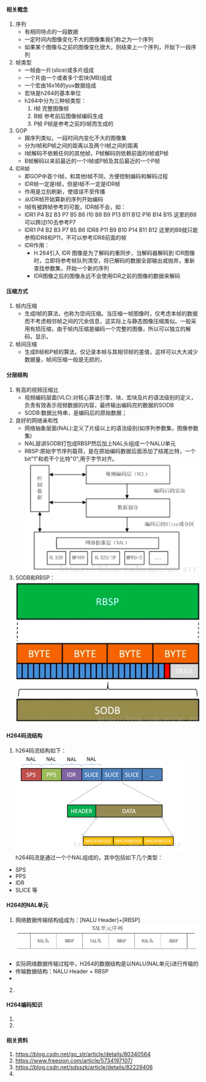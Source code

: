 #### 相关概念
1. 序列
    * 有相同特点的一段数据
    * 一定时间内图像变化不大的图像集我们称之为一个序列
    * 如果某个图像与之前的图像变化很大，则结束上一个序列，开始下一段序列
2. 帧类型
    * 一帧由一片(slice)或多片组成
    * 一个片由一个或者多个宏块(MB)组成
    * 一个宏由16x16的yuv数据组成
    * 宏块是h264的基本单位
    * h264中分为三种帧类型：
        1. I帧 完整图像帧
        2. B帧 参考前后图像帧编码生成
        3. P帧 P帧是参考之前的I帧而生成的
3. GOP
    * 跟序列类似，一段时间内变化不大的图像集
    * 分为I帧和P帧之间的距离以及两个I帧之间的距离
    * I帧解码不依赖任何的其他帧，P帧解码则依赖前面的I帧或P帧
    * B帧解码以来前最近的一个I帧或P帧及其后最近的一个P帧
4. IDR帧
    * 即GOP中首个I帧，和其他I帧不同，方便控制编码和解码过程
    * IDR帧一定是I帧，但是I帧不一定是IDR帧
    * 作用是立刻刷新，使错误不至传播
    * 从IDR帧开始算新的序列开始编码
    * I帧有被跨帧参考的可能，IDR帧不会，如：
    + IDR1 P4 B2 B3   P7   B5 B6   I10   B8   B9 P13 B11 B12 P16 B14 B15 这里的B8可以跨过I10去参考P7
    + IDR1 P4 B2 B3 P7 B5 B6   IDR8   P11   B9   B10 P14 B11 B12 这里的B9就只能参照IDR8和P11，不可以参考IDR8前面的帧
    + IDR作用：
        * H.264引入 IDR 图像是为了解码的重同步，当解码器解码到 IDR图像时，立即将参考帧队列清空，将已解码的数据全部输出或抛弃，重新查找参数集，开始一个新的序列
        * IDR图像之后的图像永远不会使用IDR之前的图像的数据来解码 

#### 压缩方式
1. 帧内压缩
    * 生成I帧的算法，也称为空间压缩。当压缩一帧图像时，仅考虑本帧的数据而不考虑相邻帧之间的冗余信息，这实际上与静态图像压缩类似。一般采用有损压缩，由于帧内压缩是编码一个完整的图像，所以可以独立的解码，显示。
2. 帧间压缩
    * 生成B帧和P帧的算法，仅记录本帧与其相邻帧的差值，这样可以大大减少数据量，帧间压缩一般是无损的，

#### 分层结构
1. 有高的视频压缩比
    * 视频编码层面(VLC):对核心算法引擎、块、宏块及片的语法级别的定义，负责有效表示视频数据的内容，最终输出编码完的数据的SODB
    * SODB:数据比特串，是编码后的原始数据；
2. 良好的网络亲和性
    * 网络抽象层面(NAL):定义了片级以上的语法级别(如序列参数集，图像参数集)
    * NAL层讲SODB打包成RBSP然后加上NAL头组成一个NALU单元
    * RBSP:原始字节序列载荷，是在原始编码数据后面添加了结尾比特，一个bit"1"和若干个比特"0",用于字节对齐。
    ![VLC_NAL](./VCL_NAL.png)
3. SODB和RBSP：
![SODB](./sodb.png)

#### H264码流结构
1. h264码流结构如下：
![h264](./h264码流结构.png)
h264码流是通过一个个NAL组成的，其中包括如下几个类型：
* SPS 
* PPS
* IDR
* SLICE
等

#### H264的NAL单元
1. 网络数据传输结构组成为：[NALU Header]+[RBSP]
![NAL单元序列](./NAL单元序列.png)
* 实际网络数据传输过程中，H264的数据结构是以NALU(NAL单元)进行传输的
* 传输数据结构：NALU Header + RBSP
* 

2. 

#### H264编码知识
1. 
2. 

#### 

#### 相关资料
1. https://blog.csdn.net/go_str/article/details/80340564
2. https://www.freesion.com/article/5734197107/
3. https://blog.csdn.net/sdsszk/article/details/82229406
4. 